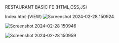 RESTAURANT BASIC FE (HTML,CSS,JS)

Index.html:(VIEW)
![Screenshot 2024-02-28 150924](https://github.com/Chaun09/NMC-Restaurant/assets/112841027/ceb83034-abd0-4ed7-86b9-90df90ac2b82)

![Screenshot 2024-02-28 150946](https://github.com/Chaun09/NMC-Restaurant/assets/112841027/c2135abd-6065-4397-8470-7df3033228b6)

![Screenshot 2024-02-28 150959](https://github.com/Chaun09/NMC-Restaurant/assets/112841027/e3be22f6-7473-49eb-ad74-46aa33e7c2ca)

